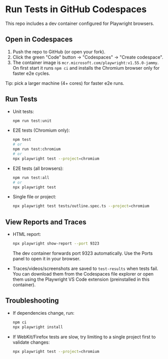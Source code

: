 # Run Tests in GitHub Codespaces

This repo includes a dev container configured for Playwright browsers.

## Open in Codespaces

1. Push the repo to GitHub (or open your fork).
2. Click the green "Code" button → "Codespaces" → "Create codespace".
3. The container image is `mcr.microsoft.com/playwright:v1.55.0-jammy`.
On first start it runs `npm ci` and installs the Chromium browser only for faster e2e cycles.

Tip: pick a larger machine (4+ cores) for faster e2e runs.

## Run Tests

- Unit tests:

  ```bash
  npm run test:unit
  ```

- E2E tests (Chromium only):

  ```bash
  npm test
  # or
  npm run test:chromium
  # or
  npx playwright test --project=chromium
  ```

- E2E tests (all browsers):

  ```bash
  npm run test:all
  # or
  npx playwright test
  ```

- Single file or project:

  ```bash
  npx playwright test tests/outline.spec.ts --project=chromium
  ```

## View Reports and Traces

- HTML report:

  ```bash
  npx playwright show-report --port 9323
  ```

  The dev container forwards port 9323 automatically. Use the Ports panel to open it in your browser.

- Traces/videos/screenshots are saved to `test-results` when tests fail. You can download them from the Codespaces file explorer or open them using the Playwright VS Code extension (preinstalled in this container).

## Troubleshooting

- If dependencies change, run:

  ```bash
  npm ci
  npx playwright install
  ```

- If WebKit/Firefox tests are slow, try limiting to a single project first to validate changes:

  ```bash
  npx playwright test --project=chromium
  ```
